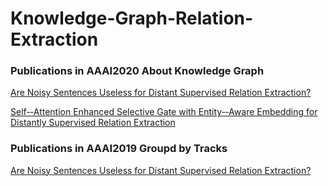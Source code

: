 # Knowledge-Graph-Relation-Extraction

### Publications in AAAI2020 About Knowledge Graph

[Are Noisy Sentences Useless for Distant Supervised Relation Extraction?](https://arxiv.org/pdf/1911.09788)

[Self-­‐Attention Enhanced Selective Gate with Entity-­‐Aware Embedding for Distantly Supervised Relation Extraction](https://arxiv.org/pdf/1911.11899.pdf)

### Publications in AAAI2019 Groupd by Tracks

[Are Noisy Sentences Useless for Distant Supervised Relation Extraction?](https://www.aaai.org/ojs/index.php/AAAI/article/view/4684/4562)



